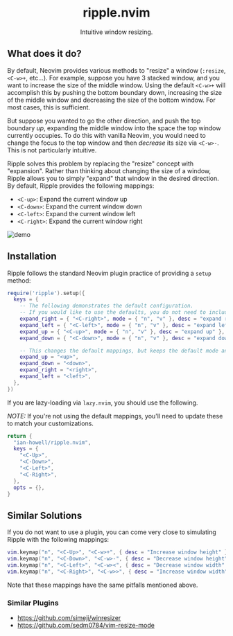 <h1 align="center">ripple.nvim</h1>

<p align="center">Intuitive window resizing.</p>

## What does it do?

By default, Neovim provides various methods to "resize" a window (`:resize`,
`<C-w>+`, etc...). For example, suppose you have 3 stacked window, and you want
to increase the size of the middle window. Using the default `<C-w>+` will
accomplish this by pushing the bottom boundary down, increasing the size of the
middle window and decreasing the size of the bottom window. For most cases, this
is sufficient.

But suppose you wanted to go the other direction, and push the top boundary
*up*, expanding the middle window into the space the top window currently occupies.
To do this with vanilla Neovim, you would need to change the focus to the top
window and then *decrease* its size via `<C-w>-`. This is not particularly
intuitive.

Ripple solves this problem by replacing the "resize" concept with "expansion".
Rather than thinking about changing the size of a window, Ripple allows you to
simply "expand" that window in the desired direction. By default, Ripple provides
the following mappings:

* `<C-up>`: Expand the current window up
* `<C-down>`: Expand the current window down
* `<C-left>`: Expand the current window left
* `<C-right>`: Expand the current window right

![demo](media/ripple-demo.gif)

## Installation

Ripple follows the standard Neovim plugin practice of providing a `setup`
method:

```lua
require('ripple').setup({
  keys = {
    -- The following demonstrates the default configuration.
    -- If you would like to use the defaults, you do not need to include this.
    expand_right = { "<C-right>", mode = { "n", "v" }, desc = "expand right" },
    expand_left = { "<C-left>", mode = { "n", "v" }, desc = "expand left" },
    expand_up = { "<C-up>", mode = { "n", "v" }, desc = "expand up" },
    expand_down = { "<C-down>", mode = { "n", "v" }, desc = "expand down" },

    -- This changes the default mappings, but keeps the default mode and desc.
    expand_up = "<up>",
    expand_down = "<down>",
    expand_right = "<right>",
    expand_left = "<left>",
  },
})
```

If you are lazy-loading via `lazy.nvim`, you should use the following.

*NOTE:* If you're not using the default mappings, you'll need to update these to
match your customizations.

```lua
return {
  "ian-howell/ripple.nvim",
  keys = {
    "<C-Up>",
    "<C-Down>",
    "<C-Left>",
    "<C-Right>",
  },
  opts = {},
}
```

## Similar Solutions

If you do not want to use a plugin, you can come very close to simulating Ripple
with the following mappings:

```lua
vim.keymap("n", "<C-Up>", "<C-w>+", { desc = "Increase window height" })
vim.keymap("n", "<C-Down>", "<C-w>-", { desc = "Decrease window height" })
vim.keymap("n", "<C-Left>", "<C-w><", { desc = "Decrease window width" })
vim.keymap("n", "<C-Right>", "<C-w>>", { desc = "Increase window width" })
```

Note that these mappings have the same pitfalls mentioned above.

### Similar Plugins

* <https://github.com/simeji/winresizer>
* <https://github.com/sedm0784/vim-resize-mode>
